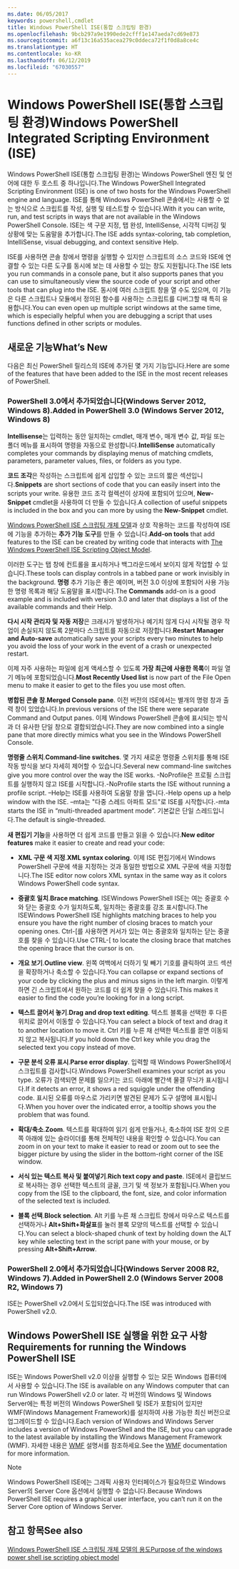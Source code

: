 ```yaml
---
ms.date: 06/05/2017
keywords: powershell,cmdlet
title: Windows PowerShell ISE(통합 스크립팅 환경)
ms.openlocfilehash: 9bcb297a9e1990ede2cfff1e147aeda7cd69e873
ms.sourcegitcommit: a6f13c16a535acea279c0ddeca72f1f0d8a8ce4c
ms.translationtype: HT
ms.contentlocale: ko-KR
ms.lasthandoff: 06/12/2019
ms.locfileid: "67030557"
---
```

# <a name="windows-powershell-integrated-scripting-environment-ise"></a><span data-ttu-id="180d9-103">Windows PowerShell ISE(통합 스크립팅 환경)</span><span class="sxs-lookup"><span data-stu-id="180d9-103">Windows PowerShell Integrated Scripting Environment (ISE)</span></span>

<span data-ttu-id="180d9-104">Windows PowerShell ISE(통합 스크립팅 환경)는 Windows PowerShell 엔진 및 언어에 대한 두 호스트 중 하나입니다.</span><span class="sxs-lookup"><span data-stu-id="180d9-104">The Windows PowerShell Integrated Scripting Environment (ISE) is one of two hosts for the Windows PowerShell engine and language.</span></span> <span data-ttu-id="180d9-105">ISE를 통해 Windows PowerShell 콘솔에서는 사용할 수 없는 방식으로 스크립트를 작성, 실행 및 테스트할 수 있습니다.</span><span class="sxs-lookup"><span data-stu-id="180d9-105">With it you can write, run, and test scripts in ways that are not available in the Windows PowerShell Console.</span></span> <span data-ttu-id="180d9-106">ISE는 색 구문 지정, 탭 완성, IntelliSense, 시각적 디버깅 및 상황에 맞는 도움말을 추가합니다.</span><span class="sxs-lookup"><span data-stu-id="180d9-106">The ISE adds syntax-coloring, tab completion, IntelliSense, visual debugging, and context sensitive Help.</span></span>

<span data-ttu-id="180d9-107">ISE를 사용하면 콘솔 창에서 명령을 실행할 수 있지만 스크립트의 소스 코드와 ISE에 연결할 수 있는 다른 도구를 동시에 보는 데 사용할 수 있는 창도 지원됩니다.</span><span class="sxs-lookup"><span data-stu-id="180d9-107">The ISE lets you run commands in a console pane, but it also supports panes that you can use to simultaneously view the source code of your script and other tools that can plug into the ISE.</span></span> <span data-ttu-id="180d9-108">동시에 여러 스크립트 창을 열 수도 있으며, 이 기능은 다른 스크립트나 모듈에서 정의된 함수를 사용하는 스크립트를 디버그할 때 특히 유용합니다.</span><span class="sxs-lookup"><span data-stu-id="180d9-108">You can even open up multiple script windows at the same time, which is especially helpful when you are debugging a script that uses functions defined in other scripts or modules.</span></span>

## <a name="whats-new"></a><span data-ttu-id="180d9-109">새로운 기능</span><span class="sxs-lookup"><span data-stu-id="180d9-109">What’s New</span></span>

<span data-ttu-id="180d9-110">다음은 최신 PowerShell 릴리스의 ISE에 추가된 몇 가지 기능입니다.</span><span class="sxs-lookup"><span data-stu-id="180d9-110">Here are some of the features that have been added to the ISE in the most recent releases of PowerShell.</span></span>

### <a name="added-in-powershell-30-windows-server-2012-windows-8"></a><span data-ttu-id="180d9-111">PowerShell 3.0에서 추가되었습니다(Windows Server 2012, Windows 8).</span><span class="sxs-lookup"><span data-stu-id="180d9-111">Added in PowerShell 3.0 (Windows Server 2012, Windows 8)</span></span>

<span data-ttu-id="180d9-112">**Intellisense**는 입력하는 동안 일치하는 cmdlet, 매개 변수, 매개 변수 값, 파일 또는 폴더 메뉴를 표시하여 명령을 자동으로 완성합니다.</span><span class="sxs-lookup"><span data-stu-id="180d9-112">**IntelliSense** automatically completes your commands by displaying menus of matching cmdlets, parameters, parameter values, files, or folders as you type.</span></span>

<span data-ttu-id="180d9-113">**코드 조각**은 작성하는 스크립트에 쉽게 삽입할 수 있는 코드의 짧은 섹션입니다.</span><span class="sxs-lookup"><span data-stu-id="180d9-113">**Snippets** are short sections of code that you can easily insert into the scripts your write.</span></span> <span data-ttu-id="180d9-114">유용한 코드 조각 컬렉션이 상자에 포함되어 있으며, **New-Snippet** cmdlet을 사용하여 더 만들 수 있습니다.</span><span class="sxs-lookup"><span data-stu-id="180d9-114">A collection of useful snippets is included in the box and you can more by using the **New-Snippet** cmdlet.</span></span>

<span data-ttu-id="180d9-115">[Windows PowerShell ISE 스크립팅 개체 모델](../../core-powershell/ise/The-ISE-Object-Model-Hierarchy.md)과 상호 작용하는 코드를 작성하여 ISE에 기능을 추가하는 **추가 기능 도구**를 만들 수 있습니다.</span><span class="sxs-lookup"><span data-stu-id="180d9-115">**Add-on tools** that add features to the ISE can be created by writing code that interacts with [The Windows PowerShell ISE Scripting Object Model](../../core-powershell/ise/The-ISE-Object-Model-Hierarchy.md).</span></span>

<span data-ttu-id="180d9-116">이러한 도구는 탭 창에 컨트롤을 표시하거나 백그라운드에서 보이지 않게 작업할 수 있습니다.</span><span class="sxs-lookup"><span data-stu-id="180d9-116">These tools can display controls in a tabbed pane or work invisibly in the background.</span></span> <span data-ttu-id="180d9-117">**명령** 추가 기능은 좋은 예이며, 버전 3.0 이상에 포함되어 사용 가능한 명령 목록과 해당 도움말을 표시합니다.</span><span class="sxs-lookup"><span data-stu-id="180d9-117">The **Commands** add-on is a good example and is included with version 3.0 and later that displays a list of the available commands and their Help.</span></span>

<span data-ttu-id="180d9-118">**다시 시작 관리자 및 자동 저장**은 크래시가 발생하거나 예기치 않게 다시 시작될 경우 작업이 손실되지 않도록 2분마다 스크립트를 자동으로 저장합니다.</span><span class="sxs-lookup"><span data-stu-id="180d9-118">**Restart Manager and Auto-save** automatically save your scripts every two minutes to help you avoid the loss of your work in the event of a crash or unexpected restart.</span></span>

<span data-ttu-id="180d9-119">이제 자주 사용하는 파일에 쉽게 액세스할 수 있도록 **가장 최근에 사용한 목록**이 파일 열기 메뉴에 포함되었습니다.</span><span class="sxs-lookup"><span data-stu-id="180d9-119">**Most Recently Used list** is now part of the File Open menu to make it easier to get to the files you use most often.</span></span>

<span data-ttu-id="180d9-120">**병합된 콘솔 창**.</span><span class="sxs-lookup"><span data-stu-id="180d9-120">**Merged Console pane**.</span></span> <span data-ttu-id="180d9-121">이전 버전의 ISE에서는 별개의 명령 창과 출력 창이 있었습니다.</span><span class="sxs-lookup"><span data-stu-id="180d9-121">In previous versions of the ISE there were separate Command and Output panes.</span></span> <span data-ttu-id="180d9-122">이제 Windows PowerShell 콘솔에 표시되는 방식과 더 유사한 단일 창으로 결합되었습니다.</span><span class="sxs-lookup"><span data-stu-id="180d9-122">They are now combined into a single pane that more directly mimics what you see in the Windows PowerShell Console.</span></span>

<span data-ttu-id="180d9-123">**명령줄 스위치**.</span><span class="sxs-lookup"><span data-stu-id="180d9-123">**Command-line switches**.</span></span> <span data-ttu-id="180d9-124">몇 가지 새로운 명령줄 스위치를 통해 ISE 작동 방식을 보다 자세히 제어할 수 있습니다.</span><span class="sxs-lookup"><span data-stu-id="180d9-124">Several new command-line switches give you more control over the way the ISE works.</span></span> <span data-ttu-id="180d9-125">-NoProfile은 프로필 스크립트를 실행하지 않고 ISE를 시작합니다.</span><span class="sxs-lookup"><span data-stu-id="180d9-125">-NoProfile starts the ISE without running a profile script.</span></span> <span data-ttu-id="180d9-126">–Help는 ISE를 사용하여 도움말 창을 엽니다.</span><span class="sxs-lookup"><span data-stu-id="180d9-126">-Help opens up a help window with the ISE.</span></span> <span data-ttu-id="180d9-127">–mta는 "다중 스레드 아파트 모드"로 ISE를 시작합니다.</span><span class="sxs-lookup"><span data-stu-id="180d9-127">-mta starts the ISE in “multi-threaded apartment mode”.</span></span> <span data-ttu-id="180d9-128">기본값은 단일 스레드입니다.</span><span class="sxs-lookup"><span data-stu-id="180d9-128">The default is single-threaded.</span></span>

<span data-ttu-id="180d9-129">**새 편집기 기능**을 사용하면 더 쉽게 코드를 만들고 읽을 수 있습니다.</span><span class="sxs-lookup"><span data-stu-id="180d9-129">**New editor features** make it easier to create and read your code:</span></span>

- <span data-ttu-id="180d9-130">**XML 구문 색 지정**.</span><span class="sxs-lookup"><span data-stu-id="180d9-130">**XML syntax coloring**.</span></span> <span data-ttu-id="180d9-131">이제 ISE 편집기에서 Windows PowerShell 구문에 색을 지정하는 것과 동일한 방법으로 XML 구문에 색을 지정합니다.</span><span class="sxs-lookup"><span data-stu-id="180d9-131">The ISE editor now colors XML syntax in the same way as it colors Windows PowerShell code syntax.</span></span>

- <span data-ttu-id="180d9-132">**중괄호 일치**.</span><span class="sxs-lookup"><span data-stu-id="180d9-132">**Brace matching**.</span></span> <span data-ttu-id="180d9-133">ISEWindows PowerShell ISE는 여는 중괄호 수와 닫는 중괄호 수가 일치하도록, 일치하는 중괄호를 강조 표시합니다.</span><span class="sxs-lookup"><span data-stu-id="180d9-133">The ISEWindows PowerShell ISE highlights matching braces to help you ensure you have the right number of closing braces to match your opening ones.</span></span> <span data-ttu-id="180d9-134">Ctrl-\[를 사용하면 커서가 있는 여는 중괄호와 일치하는 닫는 중괄호를 찾을 수 있습니다.</span><span class="sxs-lookup"><span data-stu-id="180d9-134">Use CTRL-\[ to locate the closing brace that matches the opening brace that the cursor is on.</span></span>

- <span data-ttu-id="180d9-135">**개요 보기**.</span><span class="sxs-lookup"><span data-stu-id="180d9-135">**Outline view**.</span></span> <span data-ttu-id="180d9-136">왼쪽 여백에서 더하기 및 빼기 기호를 클릭하여 코드 섹션을 확장하거나 축소할 수 있습니다.</span><span class="sxs-lookup"><span data-stu-id="180d9-136">You can collapse or expand sections of your code by clicking the plus and minus signs in the left margin.</span></span> <span data-ttu-id="180d9-137">이렇게 하면 긴 스크립트에서 원하는 코드를 더 쉽게 찾을 수 있습니다.</span><span class="sxs-lookup"><span data-stu-id="180d9-137">This makes it easier to find the code you’re looking for in a long script.</span></span>

- <span data-ttu-id="180d9-138">**텍스트 끌어서 놓기**.</span><span class="sxs-lookup"><span data-stu-id="180d9-138">**Drag and drop text editing**.</span></span> <span data-ttu-id="180d9-139">텍스트 블록을 선택한 후 다른 위치로 끌어서 이동할 수 있습니다.</span><span class="sxs-lookup"><span data-stu-id="180d9-139">You can select a block of text and drag it to another location to move it.</span></span> <span data-ttu-id="180d9-140">Ctrl 키를 누른 채 선택한 텍스트를 끌면 이동되지 않고 복사됩니다.</span><span class="sxs-lookup"><span data-stu-id="180d9-140">If you hold down the Ctrl key while you drag the selected text you copy instead of move.</span></span>

- <span data-ttu-id="180d9-141">**구문 분석 오류 표시**.</span><span class="sxs-lookup"><span data-stu-id="180d9-141">**Parse error display**.</span></span> <span data-ttu-id="180d9-142">입력할 때 Windows PowerShell에서 스크립트를 검사합니다.</span><span class="sxs-lookup"><span data-stu-id="180d9-142">Windows PowerShell examines your script as you type.</span></span> <span data-ttu-id="180d9-143">오류가 검색되면 문제를 일으키는 코드 아래에 빨간색 물결 무늬가 표시됩니다.</span><span class="sxs-lookup"><span data-stu-id="180d9-143">If it detects an error, it shows a red squiggle under the offending code.</span></span> <span data-ttu-id="180d9-144">표시된 오류를 마우스로 가리키면 발견된 문제가 도구 설명에 표시됩니다.</span><span class="sxs-lookup"><span data-stu-id="180d9-144">When you hover over the indicated error, a tooltip shows you the problem that was found.</span></span>

- <span data-ttu-id="180d9-145">**확대/축소**.</span><span class="sxs-lookup"><span data-stu-id="180d9-145">**Zoom**.</span></span> <span data-ttu-id="180d9-146">텍스트를 확대하여 읽기 쉽게 만들거나, 축소하여 ISE 창의 오른쪽 아래에 있는 슬라이더를 통해 전체적인 내용을 확인할 수 있습니다.</span><span class="sxs-lookup"><span data-stu-id="180d9-146">You can zoom in on your text to make it easier to read or zoom out to see the bigger picture by using the slider in the bottom-right corner of the ISE window.</span></span>

- <span data-ttu-id="180d9-147">**서식 있는 텍스트 복사 및 붙여넣기**.</span><span class="sxs-lookup"><span data-stu-id="180d9-147">**Rich text copy and paste**.</span></span> <span data-ttu-id="180d9-148">ISE에서 클립보드로 복사하는 경우 선택한 텍스트의 글꼴, 크기 및 색 정보가 포함됩니다.</span><span class="sxs-lookup"><span data-stu-id="180d9-148">When you copy from the ISE to the clipboard, the font, size, and color information of the selected text is included.</span></span>

- <span data-ttu-id="180d9-149">**블록 선택**.</span><span class="sxs-lookup"><span data-stu-id="180d9-149">**Block selection**.</span></span> <span data-ttu-id="180d9-150">Alt 키를 누른 채 스크립트 창에서 마우스로 텍스트를 선택하거나 **Alt+Shift+화살표**를 눌러 블록 모양의 텍스트를 선택할 수 있습니다.</span><span class="sxs-lookup"><span data-stu-id="180d9-150">You can select a block-shaped chunk of text by holding down the ALT key while selecting text in the script pane with your mouse, or by pressing **Alt+Shift+Arrow**.</span></span>

### <a name="added-in-powershell-20-windows-server-2008-r2-windows-7"></a><span data-ttu-id="180d9-151">PowerShell 2.0에서 추가되었습니다(Windows Server 2008 R2, Windows 7).</span><span class="sxs-lookup"><span data-stu-id="180d9-151">Added in PowerShell 2.0 (Windows Server 2008 R2, Windows 7)</span></span>

<span data-ttu-id="180d9-152">ISE는 PowerShell v2.0에서 도입되었습니다.</span><span class="sxs-lookup"><span data-stu-id="180d9-152">The ISE was introduced with PowerShell v2.0.</span></span>

## <a name="requirements-for-running-the-windows-powershell-ise"></a><span data-ttu-id="180d9-153">Windows PowerShell ISE 실행을 위한 요구 사항</span><span class="sxs-lookup"><span data-stu-id="180d9-153">Requirements for running the Windows PowerShell ISE</span></span>

<span data-ttu-id="180d9-154">ISE는 Windows PowerShell v2.0 이상을 실행할 수 있는 모든 Windows 컴퓨터에서 사용할 수 있습니다.</span><span class="sxs-lookup"><span data-stu-id="180d9-154">The ISE is available on any Windows computer that can run Windows PowerShell v2.0 or later.</span></span> <span data-ttu-id="180d9-155">각 버전의 Windows 및 Windows Server에는 특정 버전의 Windows PowerShell 및 ISE가 포함되어 있지만 WMF(Windows Management Framework)를 설치하여 사용 가능한 최신 버전으로 업그레이드할 수 있습니다.</span><span class="sxs-lookup"><span data-stu-id="180d9-155">Each version of Windows and Windows Server includes a version of Windows PowerShell and the ISE, but you can upgrade to the latest available by installing the Windows Management Framework (WMF).</span></span> <span data-ttu-id="180d9-156">자세한 내용은 [WMF](/powershell/wmf) 설명서를 참조하세요.</span><span class="sxs-lookup"><span data-stu-id="180d9-156">See the [WMF](/powershell/wmf) documentation for more information.</span></span>

> [!NOTE]
> <span data-ttu-id="180d9-157">Windows PowerShell ISE에는 그래픽 사용자 인터페이스가 필요하므로 Windows Server의 Server Core 옵션에서 실행할 수 없습니다.</span><span class="sxs-lookup"><span data-stu-id="180d9-157">Because Windows PowerShell ISE requires a graphical user interface, you can’t run it on the Server Core option of Windows Server.</span></span>

## <a name="see-also"></a><span data-ttu-id="180d9-158">참고 항목</span><span class="sxs-lookup"><span data-stu-id="180d9-158">See also</span></span>

[<span data-ttu-id="180d9-159">Windows PowerShell ISE 스크립팅 개체 모델의 용도</span><span class="sxs-lookup"><span data-stu-id="180d9-159">Purpose of the windows power shell ise scripting object model</span></span>](../../core-powershell/ise/Purpose-of-the-Windows-PowerShell-ISE-Scripting-Object-Model.md)
